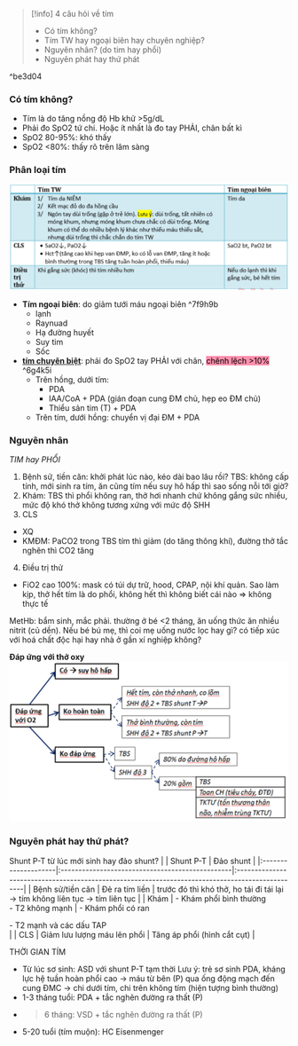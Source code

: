 > [!info] 4 câu hỏi về tím
> - Có tím không?
> - Tím TW hay ngoại biên hay chuyên nghiệp?
> - Nguyên nhân? (do tim hay phổi)
> - Nguyên phát hay thứ phát

^be3d04

### Có tím không?
- Tím là do tăng nồng độ Hb khử >5g/dL
- Phải đo SpO2 tứ chi. 
  Hoặc ít nhất là đo tay PHẢI, chân bất kì
- SpO2 80-95%: khó thấy
- SpO2 <80%: thấy rõ trên lâm sàng

### Phân loại tím
![NHI_Phan loai TIM.png](../../../../../200%20Files/image/NHI_Phan%20loai%20TIM.png)

- **Tím ngoại biên**: do giảm tưới máu ngoại biên ^7f9h9b
	- lạnh
	- Raynuad
	- Hạ đường huyết
	- Suy tim
	- Sốc
- **[tím chuyên biệt](./t%C3%ADm%20chuy%C3%AAn%20bi%E1%BB%87t.md)**: phải đo SpO2 tay PHẢI với chân, <mark style="background: #FF5582A6;">chênh lệch >10%</mark> ^6g4k5i
	- Trên hồng, dưới tím:
		- PDA
		- IAA/CoA + PDA (gián đoạn cung ĐM chủ, hẹp eo ĐM chủ)
		- Thiểu sản tim (T) + PDA
	- Trên tím, dưới hồng: chuyển vị đại ĐM + PDA


### Nguyên nhân
*TIM hay PHỔI*
1. Bệnh sử, tiền căn: khởi phát lúc nào, kéo dài bao lâu rồi?
   TBS: không cấp tính, mới sinh ra tím, ăn cũng tím nếu suy hô hấp thì sao sống nỗi tới giờ?
2. Khám: TBS thì phổi không ran, thở hơi nhanh chứ không gắng sức nhiều, mức độ khó thở không tương xứng với mức độ SHH
3. CLS
- XQ
- KMĐM: PaCO2 trong TBS tím thì giảm (do tăng thông khí), đường thở tắc nghẽn thì CO2 tăng
4. Điều trị thử
- FiO2 cao 100%: mask có túi dự trữ, hood, CPAP, nội khí quản. Sao làm kịp, thở hết tím là do phổi, không hết thì không biết cái nào => không thực tế

MetHb: bẩm sinh, mắc phải. thường ở bé <2 tháng, ăn uống thức ăn nhiều nitrit (củ dền). Nếu bé bú mẹ, thì coi mẹ uống nước lọc hay gì? có tiếp xúc với hoá chất độc hại hay nhà ở gần xí nghiệp không?

**Đáp ứng với thở oxy**
![Pasted image 20230320143135.png](../../../../../200%20Files/image/Pasted%20image%2020230320143135.png)

### Nguyên phát hay thứ phát?
Shunt P-T từ lúc mới sinh hay đảo shunt?
|                     | Shunt P-T                                       | Đảo shunt                                                                                      |
|:--------------------|:------------------------------------------------|:------------------------------------------------------------------------------------------------|
| Bệnh sử/tiền căn | Đẻ ra tím liền                               | trước đó thì khó thở, ho tái đi tái lại -&gt; tím không liên tục -&gt; tím liên tục |
| Khám               | - Khám phổi bình thường<br>- T2 không mạnh | - Khám phổi có ran<div>- T2 mạnh và các dấu TAP</div>                                    |
| CLS                 | Giảm lưu lượng máu lên phổi                 | Tăng áp phổi (hình cắt cụt)                                                                |  

THỜI GIAN TÍM
- Từ lúc sơ sinh: ASD với shunt P-T tạm thời
  Lưu ý: trẻ sơ sinh PDA, kháng lực hệ tuần hoàn phổi cao -> máu từ bên (P) qua ống động mạch đến cung ĐMC -> chi dưới tím, chi trên không tím (hiện tượng bình thường)
- 1-3 tháng tuổi: PDA + tắc nghẽn đường ra thất (P)
- >6 tháng: VSD + tắc nghẽn đường ra thất (P)
- 5-20 tuổi (tím muộn): HC Eisenmenger